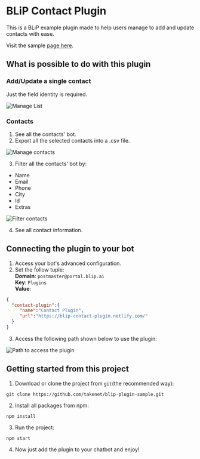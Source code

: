 # BLiP Contact Plugin

 This is a BLiP example plugin made to help users manage to add and update contacts with ease.

 Visit the sample [page here](https://blip-contact-plugin.netlify.com/).
 
 ## What is possible to do with this plugin
 
 ### Add/Update a single contact 
Just the field identity is required.
 
 ![Manage List](https://github.com/takenet/blip-tools/blob/master/BLiP%20Contact%20Plugin/images/img1.png)
 
 ### Contacts
 
 1. See all the contacts' bot.
 2. Export all the selected contacts into a .csv file.
 
 ![Manage contacts](https://github.com/takenet/blip-tools/blob/master/BLiP%20Contact%20Plugin/images/img2.png)
 
 3. Filter all the contacts' bot by:
* Name
* Email
* Phone
* City
* Id
* Extras

![Filter contacts](https://github.com/takenet/blip-tools/blob/master/BLiP%20Contact%20Plugin/images/img3.png)

 4. See all contact information.
  

## Connecting the plugin to your bot
1. Access your bot's advanced configuration.
2. Set the follow tuple:  
 **Domain**: `postmaster@portal.blip.ai`  
 **Key**: `Plugins`  
 **Value**: 
 ```json
{ 
   "contact-plugin":{ 
      "name":"Contact Plugin",
      "url":"https://blip-contact-plugin.netlify.com/"
   }
}

```


3. Access the following path shown below to use the plugin:

![Path to access the plugin](https://github.com/takenet/blip-tools/blob/master/BLiP%20Contact%20Plugin/images/img7.png)

## Getting started from this project

1. Download or clone the project from `git`(the recommended way):

`git clone https://github.com/takenet/blip-plugin-sample.git`

2. Install all packages from npm:

`npm install`

3. Run the project:

`npm start`

4. Now just add the plugin to your chatbot and enjoy!

